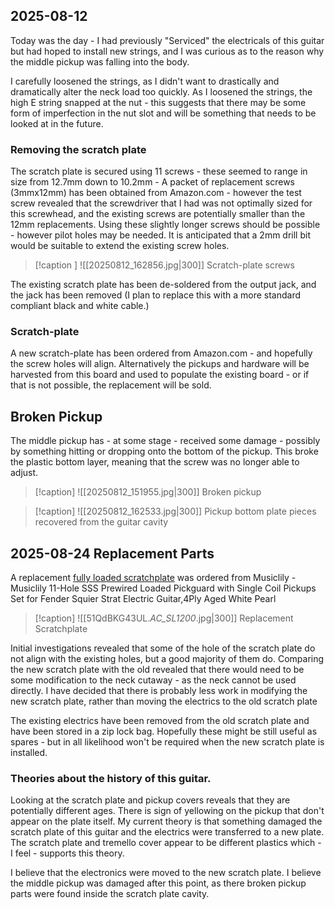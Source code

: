 ## 2025-08-12
Today was the day - I had previously "Serviced" the electricals of this guitar but had hoped to install new strings, and I was curious as to the reason why the middle pickup was falling into the body.

I carefully loosened the strings, as I didn't want to drastically and dramatically alter the neck load too quickly.  As I loosened the strings, the high E string snapped at the nut - this suggests that there may be some form of imperfection in the nut slot and will be something that needs to be looked at in the future.

### Removing the scratch plate
The scratch plate is secured using 11 screws - these seemed to range in size  from 12.7mm down to 10.2mm - A packet of replacement screws (3mmx12mm) has been obtained from Amazon.com - however the test screw revealed that the screwdriver that I had was not optimally sized for this screwhead, and the existing screws are potentially smaller than the 12mm replacements.  Using these slightly longer screws should be possible - however pilot holes may be needed.  It is anticipated that a 2mm drill bit would be suitable to extend the existing screw holes.
> [!caption ] 
> ![[20250812_162856.jpg|300]]
> Scratch-plate screws

The existing scratch plate has been de-soldered from the output jack, and the jack has been removed (I plan to replace this with a more standard compliant black and white cable.)

### Scratch-plate
A new scratch-plate has been ordered from Amazon.com - and hopefully  the screw holes will align.  Alternatively the pickups and hardware will be harvested from this board and used to populate the existing board - or if that is not possible, the replacement will be sold.  

## Broken Pickup
The middle pickup has - at some stage - received some damage - possibly by something hitting or dropping onto the bottom of the pickup.  This broke the plastic bottom layer, meaning that the screw was no longer able to adjust.
> [!caption]
> ![[20250812_151955.jpg|300]]
> Broken pickup

> [!caption]
> ![[20250812_162533.jpg|300]]
> Pickup bottom plate pieces recovered from the guitar cavity


## 2025-08-24 Replacement Parts
A replacement [fully loaded scratchplate](https://www.amazon.co.uk/dp/B07V333M5J?ref=ppx_yo2ov_dt_b_fed_asin_title&th=1) was ordered from Musiclily - Musiclily 11-Hole SSS Prewired Loaded Pickguard with Single Coil Pickups Set for Fender Squier Strat Electric Guitar,4Ply Aged White Pearl

> [!caption]
> ![[51QdBKG43UL._AC_SL1200_.jpg|300]]
> Replacement Scratchplate

Initial investigations revealed that some of the hole of the scratch plate do not align with the existing holes, but a good majority of them do.  Comparing the new scratch plate with the old revealed that there would need to be some modification to the neck cutaway - as the neck cannot be used directly.  I have decided that there is probably less work in modifying the new scratch plate, rather than moving the electrics to the old scratch plate

The existing electrics have been removed from the old scratch plate and have been stored in a zip lock bag.  Hopefully these might be still useful as spares - but in all likelihood won't be required when the new scratch plate is installed.

### Theories about the history of this guitar.
Looking at the scratch plate and pickup covers reveals that they are potentially different ages.  There is sign of yellowing on the pickup that don't appear on the plate itself.  My current theory is that something damaged the scratch plate of this guitar and the electrics were transferred to a new plate.  The scratch plate and tremello cover appear to be different plastics which - I feel - supports this theory.

I believe that the electronics were moved to the new scratch plate. I believe the middle pickup was damaged after this point, as there broken pickup parts were found inside the scratch plate cavity.